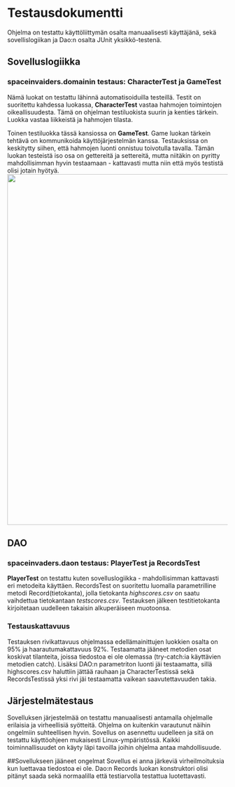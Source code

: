 # Testausdokumentti
Ohjelma on testattu käyttöliittymän osalta manuaalisesti käyttäjänä, sekä sovellislogiikan ja Dao:n osalta JUnit yksikkö-testenä.

## Sovelluslogiikka
### spaceinvaiders.domainin testaus: CharacterTest ja GameTest 
Nämä luokat on testattu lähinnä automatisoiduilla testeillä. Testit on suoritettu kahdessa luokassa, 
**CharacterTest** vastaa hahmojen toimintojen oikeallisuudesta. Tämä on ohjelman testiluokista suurin ja kenties tärkein. Luokka vastaa liikkeistä ja hahmojen tilasta.

Toinen testiluokka tässä kansiossa on **GameTest**. Game luokan tärkein tehtävä on kommunikoida käyttöjärjestelmän kanssa. Testauksissa on keskitytty siihen, että hahmojen luonti onnistuu toivotulla tavalla.
Tämän luokan testeistä iso osa on gettereitä ja settereitä, mutta niitäkin on pyritty mahdollisimman hyvin testaamaan - kattavasti mutta niin että myös testistä olisi jotain hyötyä.
<img src="https://github.com/kivik-beep/ot-harjoitustyo/blob/main/dokumentaatio/kuvat/testaus.png" width="800">
## DAO
### spaceinvaders.daon testaus: PlayerTest ja RecordsTest
**PlayerTest** on testattu kuten sovelluslogiikka - mahdollisimman kattavasti eri metodeita käyttäen. RecordsTest on suoritettu luomalla parametrilline metodi Record(tietokanta),
jolla tietokanta *highscores.csv* on saatu vaihdettua tietokantaan *testscores.csv*. Testauksen jälkeen testitietokanta kirjoitetaan uudelleen takaisin alkuperäiseen muotoonsa.

### Testauskattavuus 
Testauksen rivikattavuus ohjelmassa edellämainittujen luokkien osalta on 95% ja haarautumakattavuus 92%. 
Testaamatta jääneet metodien osat koskivat tilanteita, joissa tiedostoa ei ole olemassa (try-catch:ia käyttävien metodien catch). 
Lisäksi DAO:n parametriton luonti jäi testaamatta, sillä highscores.csv haluttiin jättää rauhaan ja CharacterTestissä sekä RecordsTestissä yksi rivi jäi testaamatta vaikean saavutettavuuden takia.

## Järjestelmätestaus
Sovelluksen järjestelmää on testattu manuaalisesti antamalla ohjelmalle erilaisia ja virheellisiä syötteitä. Ohjelma on kuitenkin varautunut näihin ongelmiin suhteellisen hyvin.
Sovellus on asennettu uudelleen ja sitä on testattu käyttöohjeen mukaisesti Linux-ympäristössä. Kaikki toiminnallisuudet on käyty läpi tavoilla joihin ohjelma antaa mahdollisuude.

##Sovellukseen jääneet ongelmat
Sovellus ei anna järkeviä virheilmoituksia kun luettavaa tiedostoa ei ole. 
Dao:n Records luokan konstruktori olisi pitänyt saada sekä normaalilla että testiarvolla testattua luotettavasti. 
